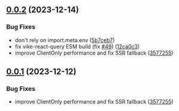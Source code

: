 ## [0.0.2](https://github.com/vikejs/vike-react/compare/v0.3.5...v0.0.2) (2023-12-14)


### Bug Fixes

* don't rely on import.meta.env ([5b7ceb7](https://github.com/vikejs/vike-react/commit/5b7ceb769c43a60f9c10978f989099972b6ac6cc))
* fix vike-react-query ESM build (fix [#49](https://github.com/vikejs/vike-react/issues/49)) ([12ca0c3](https://github.com/vikejs/vike-react/commit/12ca0c3c5ca673cf179078b5ddb57982b0a20ebc))
* improve ClientOnly performance and fix SSR fallback ([3577255](https://github.com/vikejs/vike-react/commit/357725502328d7570f8441c9382efedfb0e638e0))



## [0.0.1](https://github.com/vikejs/vike-react/compare/v0.3.5...v0.0.1) (2023-12-12)


### Bug Fixes

* improve ClientOnly performance and fix SSR fallback ([3577255](https://github.com/vikejs/vike-react/commit/357725502328d7570f8441c9382efedfb0e638e0))



